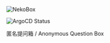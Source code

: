 ![NekoBox](https://img.cdn.n3ko.co/lsky/2020/04/10/f953b84f4efd3.png)

![ArgoCD Status](https://cd.app.n3ko.co/api/badge?name=nekobox&revision=true)

匿名提问箱 / Anonymous Question Box
